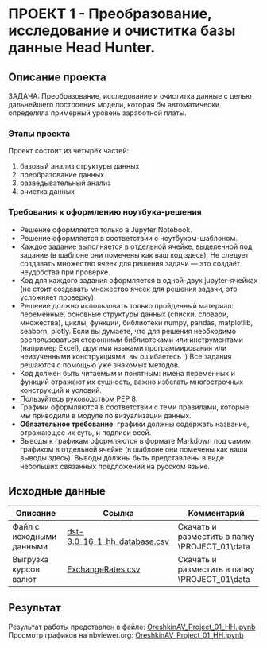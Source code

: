 # ПРОЕКТ 1 - Преобразование, исследование и очиститка базы данные Head Hunter.
## Описание проекта

ЗАДАЧА: Преобразование, исследование и очиститка данные с целью дальнейшего построения модели, которая бы автоматически определяла примерный уровень заработной платы.

### Этапы проекта
Проект состоит из четырёх частей:
1. базовый анализ структуры данных
2. преобразование данных
3. разведывательный анализ
4. очистка данных

### Требования к оформлению ноутбука-решения
* Решение оформляется только в Jupyter Notebook.
* Решение оформляется в соответствии с ноутбуком-шаблоном.
* Каждое задание выполняется в отдельной ячейке, выделенной под задание (в шаблоне они помечены как ваш код здесь). Не следует создавать множество ячеек для решения задачи — это создаёт неудобства при проверке.
* Код для каждого задания оформляется в одной-двух jupyter-ячейках (не стоит создавать множество ячеек для решения задачи, это усложняет проверку).
* Решение должно использовать только пройденный материал: переменные, основные структуры данных (списки, словари, множества), циклы, функции, библиотеки numpy, pandas, matplotlib, seaborn, plotly. Если вы думаете, что для решения необходимо воспользоваться сторонними библиотеками или инструментами (например Excel), другими языками программирования или неизученными конструкциями, вы ошибаетесь :) Все задания решаются с помощью уже знакомых методов.
* Код должен быть читаемым и понятным: имена переменных и функций отражают их сущность, важно избегать многострочных конструкций и условий.
* Пользуйтесь руководством PEP 8.
* Графики оформляются в соответствии с теми правилами, которые мы приводили в модуле по визуализации данных.
* **Обязательное требование**: графики должны содержать название, отражающее их суть, и подписи осей.
* Выводы к графикам оформляются в формате Markdown под самим графиком в отдельной ячейке (в шаблоне они помечены как ваши выводы здесь). Выводы должны быть представлены в виде небольших связанных предложений на русском языке.

## Исходные данные
| Описание | Ссылка | Комментарий |
| -------- | -------- | -------- |
| Файл с исходными данными    | [dst-3.0_16_1_hh_database.csv](https://drive.google.com/file/d/190vklkUFrIJ7ToY-FAI_WTgF0MlBgFyP/view?usp=drive_link)     | Скачать и разместить в папку \PROJECT_01\data     | 
| Выгрузка курсов валют     | [ExchangeRates.csv](https://drive.google.com/file/d/1vGSM_iZOLGwF00MqAHgIcxCS8u76hqQB/view?usp=drive_link)     | Скачать и разместить в папку \PROJECT_01\data     | 

## Результат
Результат работы представлен в файле: [OreshkinAV_Project_01_HH.ipynb](https://github.com/oresh247/SF_DSPR167_HOMEWORK/blob/main/PROJECT_01/OreshkinAV_Project_01_HH.ipynb)
Просмотр графиков на nbviewer.org: [OreshkinAV_Project_01_HH.ipynb](https://nbviewer.org/github/oresh247/SF_DSPR167_HOMEWORK/blob/main/PROJECT_01/OreshkinAV_Project_01_HH.ipynb)